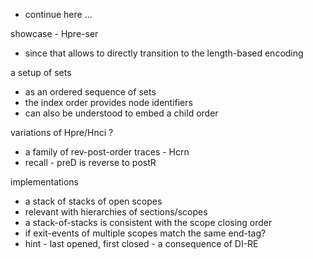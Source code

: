 
- continue here ...

showcase - Hpre-ser
- since that allows to directly transition
  to the length-based encoding

a setup of sets
- as an ordered sequence of sets
- the index order provides node identifiers
- can also be understood to embed a child order

variations of Hpre/Hnci ?
- a family of rev-post-order traces - Hcrn
- recall - preD is reverse to postR

implementations
- a stack of stacks of open scopes
- relevant with hierarchies of sections/scopes
- a stack-of-stacks is consistent with the scope closing order
- if exit-events of multiple scopes match the same end-tag?
- hint - last opened, first closed - a consequence of DI-RE
